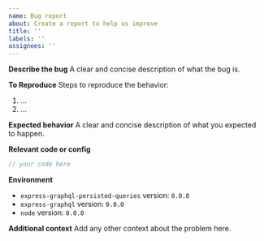 ```yaml
---
name: Bug report
about: Create a report to help us improve
title: ''
labels: ''
assignees: ''
---
```


**Describe the bug**
A clear and concise description of what the bug is.

**To Reproduce**
Steps to reproduce the behavior:

1. ...
2. ...

**Expected behavior**
A clear and concise description of what you expected to happen.

**Relevant code or config**

```ts
// your code here
```

**Environment**

- `express-graphql-persisted-queries` version: `0.0.0`
- `express-graphql` version: `0.0.0`
- `node` version: `0.0.0`

**Additional context**
Add any other context about the problem here.
